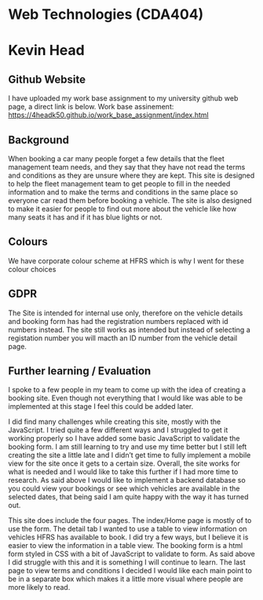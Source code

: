 

# Web Technologies (CDA404)
# Kevin Head

## Github Website
I have uploaded my work base assignment to my university github web page, a direct link is below.
Work base assinement: https://4headk50.github.io/work_base_assignment/index.html

## Background
When booking a car many people forget a few details that the fleet management team needs, and they say that they have not read the terms and conditions as they are unsure where they are kept.	
This site is designed to help the fleet management team to get people to fill in the needed information and to make the terms and conditions in the same place so everyone car read them before booking a vehicle. The site is also designed to make it easier for people to find out more about the vehicle like how many seats it has and if it has blue lights or not.

## Colours
We have corporate colour scheme at HFRS which is why I went for these colour choices

## GDPR 
The Site is intended for internal use only, therefore on the vehicle details and booking form has had the registration numbers replaced with id numbers instead. The site still works as intended but instead of selecting a registation number you will macth an ID number from the vehicle detail page.

## Further learning / Evaluation

I spoke to a few people in my team to come up with the idea of creating a booking site. Even though not everything that I would like was able to be implemented at this stage I feel this could be added later.

I did find many challenges while creating this site, mostly with the JavaScript. I tried quite a few different ways and I struggled to get it working properly so I have added some basic JavaScript to validate the booking form. 
I am still learning to try and use my time better but I still left creating the site a little late and I didn’t get time to fully implement a mobile view for the site once it gets to a certain size.
Overall, the site works for what is needed and I would like to take this further if I had more time to research. As said above I would like to implement a backend database so you could view your bookings or see which vehicles are available in the selected dates, that being said I am quite happy with the way it has turned out.

This site does include the four pages. The index/Home page is mostly of to use the form. 
The detail tab I wanted to use a table to view information on vehicles HFRS has available to book. I did try a few ways, but I believe it is easier to view the information in a table view.
The booking form is a html form styled in CSS with a bit of JavaScript to validate to form. As said above I did struggle with this and it is something I will continue to learn.
The last page to view terms and conditions I decided I would like each main point to be in a separate box which makes it a little more visual where people are more likely to read. 
